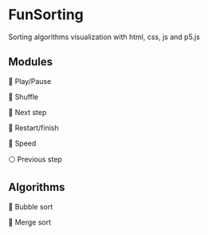 # FunSorting
Sorting algorithms visualization with html, css, js and p5.js

## Modules
:radio_button: Play/Pause

:radio_button: Shuffle

:radio_button: Next step

:radio_button: Restart/finish

:radio_button: Speed

:white_circle: Previous step

## Algorithms
:radio_button: Bubble sort

:radio_button: Merge sort
